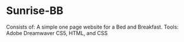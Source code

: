 # Sunrise-BB
Consists of:
A simple one page website for a Bed and Breakfast.
Tools: Adobe Dreamwaver CS5, HTML, and CSS
